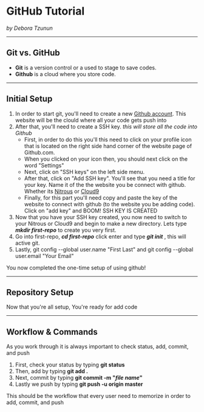 # GitHub Tutorial

_by Debora Tzunun_

---
## Git vs. GitHub
* __Git__ is a version control or a used to stage to save codes.
* __Github__ is a cloud where you store code.



---
## Initial Setup
1. In order to start git, you'll need to create a new [Github account](http://www.github.com). This website will be the clould where all your code gets push into 
2. After that, you'll need to create a SSH key. _this will store all the code into Github_ 
   * First, in order to do this you'll this need to click on your profile icon that is located on the right side hand corner of the website page of Github.com. 
   * When you clicked on your icon then, you should next click on the word "Settings"
   * Next, click on "SSH keys" on the left side menu.
   * After that, click on "Add SSH key". You'll see that you need a title for your key. Name it of the the website you be connect with github. Whether its [Nitrous](www.nitrous.io) or [Cloud9](www.c9.io) 
   * Finally, for this part you'll need copy and paste the key of the website to connect with github (to the website you be adding code). Click on "add key" and BOOM! SSH KEY IS CREATED
3. Now that you have your SSH key created, you now need to switch to your Nitrous or Cloud9 and begin to make a new directory. Lets type __*mkdir first-repo*__ to create you very first.
4. Go into first-repo, __*cd first-repo*__ click enter and type __*git init*__ , this will active git. 
5. Lastly, git config --global user.name "First Last" and git config --global user.email "Your Email"

You now completed the one-time setup of using github! 

---
## Repository Setup

Now that you're all setup, You're ready for add code



---
## Workflow & Commands
As you work through it is always important to check status, add, commit, and push 

1. First, check your status by typing __git status__
2. Then, add by typing __git add .__
3. Next, commit by typing __git commit -m "_file name_"__
4. Lastly we push by typing __git push -u origin master__

This should be the workflow that every user need to memorize in order to add, commit, and push 
 
 


